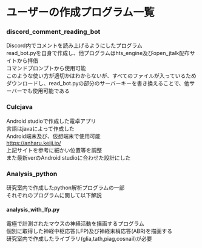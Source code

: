# ユーザーの作成プログラム一覧

### discord_comment_reading_bot
Discord内でコメントを読み上げるようにしたプログラム  
read_bot.pyを自身で作成し、他プログラムはhts_engine及びopen_jtalk配布サイトから拝借  
コマンドプロンプトから使用可能  
このような使い方が適切かはわからないが、すべてのファイルが入っているためダウンロードし、read_bot.pyの部分のサーバーキーを書き換えることで、他サーバーでも使用可能である  

###  Culcjava
Android studioで作成した電卓アプリ  
言語はjavaによって作成した  
Android端末及び、仮想端末で使用可能  
https://anharu.keiji.io/  
上記サイトを参考に細かい位置等を調整  
また最新verのAndroid studioに合わせた設計にした  

### Analysis_python  
研究室内で作成したpython解析プログラムの一部  
それぞれのプログラムに関して以下解説  

#### analysis_with_lfp.py  
電極で計測されたマウスの神経活動を描画するプログラム  
個別に取得した神経中枢応答(LFP)及び神経末梢応答(ABR)を描画する  
研究室内で作成したライブラリ(glia,tath,piag,cosnail)が必要  
